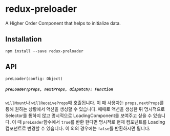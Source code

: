 # redux-preloader
A Higher Order Component that helps to initialize data.


## Installation
```npm install --save redux-preloader```

## API
```preLoader(config: Object)```

##### `preLoader(props, nextProps, dispatch): Function`
```willMount```나 ```willReceiveProps```때 호출됩니다. 이 때 사용자는 ```props```, ```nextProps```를 통해 원하는 상황에서 액션을 생성할 수 있습니다. 때때로 액션을 생성한 뒤 명시적으로 Selector를 통하지 않고 명시적으로 LoadingComponent를 보여주고 싶을 수 있습니다. 이 때 ```preLoader```함수에서 ```true```를 반환 한다면 명시적로 현재 컴포넌트를 Loading컴포넌트로 변경할 수 있습니다. 이 외의 경우에는 ```false```를 반환하시면 됩니다.

